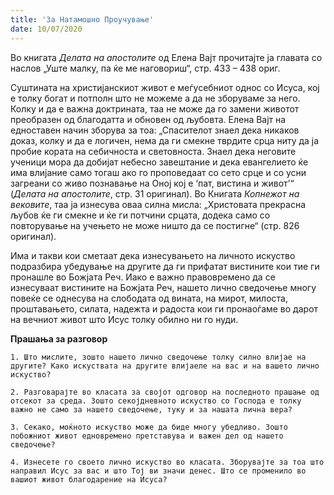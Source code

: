```yaml
---
title: 'За Натамошно Проучување'
date: 10/07/2020
---
```


Во книгата *Делата на апостолите* од Елена Вајт прочитајте ја главата со наслов „Уште малку, па ќе ме наговориш“, стр. 433 – 438 ориг.

Суштината на христијанскиот живот е меѓусебниот однос со Исуса, кој е толку богат и потполн што не можеме а да не зборуваме за него. Колку и да е важна доктрината, таа не може да го замени животот преобразен од благодатта и обновен од љубовта. Елена Вајт на едноставен начин зборува за тоа: „Спасителот знаел дека никаков доказ, колку и да е логичен, нема да ги смекне тврдите срца ниту да ја пробие кората на себичноста и световноста. Знаел дека неговите ученици мора да добијат небесно завештание и дека евангелието ќе има влијание само тогаш ако го проповедаат со сето срце и со усни загреани со живо познавање на Оној кој е ‘пат, вистина и живот’“ (*Делата на апостолите*, стр. 31 оригинал). Во Книгата *Копнежот на вековите*, таа ја изнесува оваа силна мисла: „Христовата прекрасна љубов ќе ги смекне и ќе ги потчини срцата, додека само со повторување на учењето не може ништо да се постигне“ (стр. 826 оригинал).

Има и такви кои сметаат дека изнесувањето на личното искуство подразбира убедување на другите да ги прифатат вистините кои тие ги пронашле во Божјата Реч. Иако е важно правовремено да се изнесуваат вистините на Божјата Реч, нашето лично сведочење многу повеќе се однесува на слободата од вината, на мирот, милоста, проштавањето, силата, надежта и радоста кои ги пронаоѓаме во дарот на вечниот живот што Исус толку обилно ни го нуди.

**Прашања за разговор**

`1. Што мислите, зошто нашето лично сведочење толку силно влијае на другите? Како искуствата на другите влијаеле на вас и на вашето лично искуство?`

`2. Разговарајте во класата за својот одговор на последното прашање од отсекот за среда. Зошто секојдневното искуство со Господа е толку важно не само за нашето сведочење, туку и за нашата лична вера?`

`3. Секако, моќното искуство може да биде многу убедливо. Зошто побожниот живот едновремено претставува и важен дел од нашето сведочење?`

`4. Изнесете го своето лично искуство во класата. Зборувајте за тоа што направил Исус за вас и што Тој ви значи денес. Што се променило во вашиот живот благодарение на Исуса?`